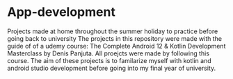 # App-development
Projects made at home throughout the summer holiday to practice before going back to university
The projects in this repository were made with the guide of of a udemy course: The Complete Android 12 & Kotlin Development Masterclass by Denis Panjuta. All proejcts were made by following this course.
The aim of these projects is to familarize myself with kotlin and android studio development before going into my final year of university.
